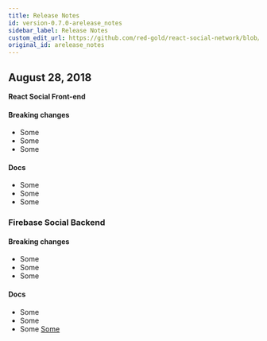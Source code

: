 ```yaml
---
title: Release Notes
id: version-0.7.0-arelease_notes
sidebar_label: Release Notes
custom_edit_url: https://github.com/red-gold/react-social-network/blob/v0.7.0/README.md
original_id: arelease_notes
---
```


## August 28, 2018
  **React Social Front-end**
   #### Breaking changes
   * Some
   * Some
   * Some
   #### Docs
   * Some
   * Some
   * Some
  ### Firebase Social Backend
   #### Breaking changes
   * Some
   * Some
   * Some
   #### Docs
   * Some
   * Some
   * Some
   <a href="#">Some </a>